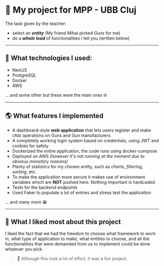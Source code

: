 # 🚀 My project for MPP - UBB Cluj

The task given by the teacher:
- select an ***entity*** (My friend Mihai picked *Guns* for me)
- do a ***whole load*** of functionalities I tell you (written below)

---

## 🧩 What technologies I used:
- NextJS
- PostgreSQL
- Docker
- AWS

... and some other but these were the main ones 🌐

---

## 🌎 What features I implemented

- A dashboard-style **web application** that lets users register and make `CRUD` operations on Guns and Gun manufacturers 
- A completely working login system based on credentials, using JWT and cookies for safety
- Dockerized the entire application, the code runs using docker-compose
- Deployed on AWS *(however it's not running at the moment due to obvious monetary reasons)*
- Plenty of statistics for my chosen entity, such as *charts*, *filtering*, *sorting*, etc.
- To make the application more secure it makes use of environment variables which are **NOT** pushed here. Nothing important is hardcoded
- Tests for the backend endpoints
- Used Faker to populate a lot of entries and stress test the application
  
... and many more 😁

---

## 🏁 What I liked most about this project

I liked the fact that we had the freedom to choose what framework to work in, what type of application to make, what entities to choose, and all the functionalities that were demanded from us to implement could be done whatever you pick.

> 🥳 Although this took a lot of effort, it was a fun project.
